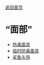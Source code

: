 [返回首页](index.md)  
# “面部”  
- [防毒面具](GasMaskRustic.md)  
- [临时防毒面具](MaskMakeshift.md)  
- [鲨鱼头饰](SharkHeadpiece.md)  
